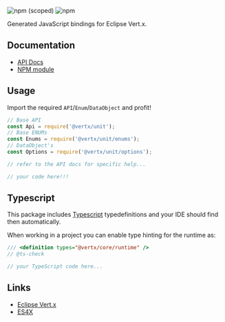 ![npm (scoped)](https://img.shields.io/npm/v/@vertx/unit.svg)
![npm](https://img.shields.io/npm/l/@vertx/unit.svg)

Generated JavaScript bindings for Eclipse Vert.x.

## Documentation

* [API Docs](https://reactiverse.io/es4x/@vertx/unit)
* [NPM module](https://www.npmjs.com/package/@vertx/unit)

## Usage

Import the required `API`/`Enum`/`DataObject` and profit!

```js
// Base API
const Api = require('@vertx/unit');
// Base ENUMs
const Enums = require('@vertx/unit/enums');
// DataObject's
const Options = require('@vertx/unit/options');

// refer to the API docs for specific help...

// your code here!!!

```

## Typescript

This package includes [Typescript](http://www.typescriptlang.org/) typedefinitions and your IDE should find then automatically.

When working in a project you can enable type hinting for the runtime as:

```js
/// <definition types="@vertx/core/runtime" />
// @ts-check

// your TypeScript code here...
```

## Links

* [Eclipse Vert.x](https://vertx.io)
* [ES4X](https://reactiverse.io/es4x)

